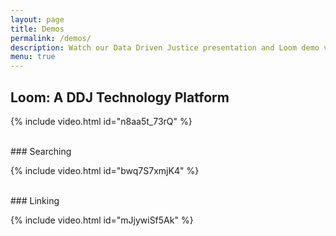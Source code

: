 ```yaml
---
layout: page
title: Demos
permalink: /demos/
description: Watch our Data Driven Justice presentation and Loom demo videos.
menu: true
---
```


## Loom: A DDJ Technology Platform
{% include video.html id="n8aa5t_73rQ" %}

<br>
### Searching

{% include video.html id="bwq7S7xmjK4" %}

<br>
### Linking

{% include video.html id="mJjywiSf5Ak" %}
